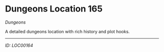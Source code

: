 # Dungeons Location 165

*Dungeons*

A detailed dungeons location with rich history and plot hooks.

---
*ID: LOC00164*